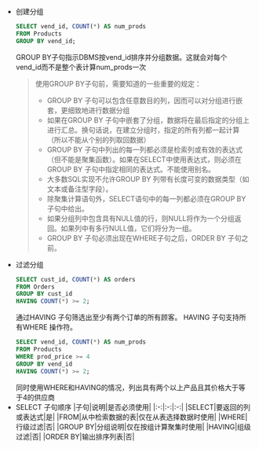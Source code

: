- 创建分组
    ```sql
    SELECT vend_id, COUNT(*) AS num_prods
    FROM Products
    GROUP BY vend_id;
    ```
    GROUP BY子句指示DBMS按vend_id排序并分组数据。这就会对每个vend_id而不是整个表计算num_prods一次
    > 使用GROUP BY子句前，需要知道的一些重要的规定：
    > - GROUP BY 子句可以包含任意数目的列，因而可以对分组进行嵌套，更细致地进行数据分组
    > - 如果在GROUP BY 子句中嵌套了分组，数据将在最后指定的分组上进行汇总。换句话说，在建立分组时，指定的所有列都一起计算（所以不能从个别的列取回数据）
    > - GROUP BY 子句中列出的每一列都必须是检索列或有效的表达式（但不能是聚集函数）。如果在SELECT中使用表达式，则必须在GROUP BY 子句中指定相同的表达式。不能使用别名。
    > - 大多数SQL实现不允许GROUP BY 列带有长度可变的数据类型（如文本或备注型字段）。
    > - 除聚集计算语句外，SELECT语句中的每一列都必须在GROUP BY 子句中给出。
    > - 如果分组列中包含具有NULL值的行，则NULL将作为一个分组返回。如果列中有多行NULL值，它们将分为一组。
    > - GROUP BY 子句必须出现在WHERE子句之后，ORDER BY 子句之前。
- 过滤分组
    ```sql
    SELECT cust_id, COUNT(*) AS orders
    FROM Orders
    GROUP BY cust_id
    HAVING COUNT(*) >= 2;
    ```
    通过HAVING 子句筛选出至少有两个订单的所有顾客。
    HAVING 子句支持所有WHERE 操作符。
    ```sql
    SELECT vend_id, COUNT(*) AS num_prods
    FROM Products
    WHERE prod_price >= 4
    GROUP BY vend_id
    HAVING COUNT(*) >= 2;
    ```
    同时使用WHERE和HAVING的情况，列出具有两个以上产品且其价格大于等于4的供应商
- SELECT 子句顺序
    |子句|说明|是否必须使用|
    |:-:|:-:|:-:|
    |SELECT|要返回的列或表达式|是|
    |FROM|从中检索数据的表|仅在从表选择数据时使用|
    |WHERE|行级过滤|否|
    |GROUP BY|分组说明|仅在按组计算聚集时使用|
    |HAVING|组级过滤|否|
    |ORDER BY|输出排序列表|否|